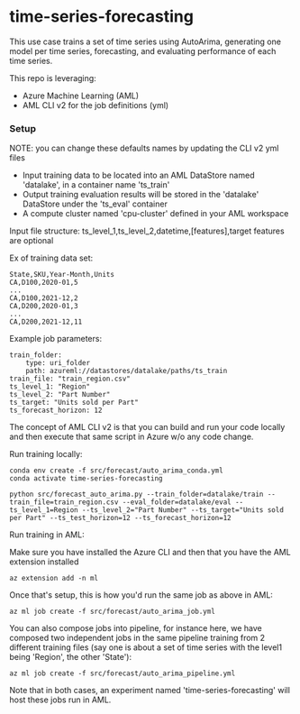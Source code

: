 # time-series-forecasting

This use case trains a set of time series using AutoArima, generating one model per time series, forecasting, and evaluating performance of each time series.

This repo is leveraging:
- Azure Machine Learning (AML)
- AML CLI v2 for the job definitions (yml)

### Setup 

NOTE: you can change these defaults names by updating the CLI v2 yml files
- Input training data to be located into an AML DataStore named 'datalake', in a container name 'ts_train'
- Output training evaluation results will be stored in the 'datalake' DataStore under the 'ts_eval' container
- A compute cluster named 'cpu-cluster' defined in your AML workspace

Input file structure: ts_level_1,ts_level_2,datetime,[features],target
features are optional

Ex of training data set:

    State,SKU,Year-Month,Units
    CA,D100,2020-01,5
    ...
    CA,D100,2021-12,2
    CA,D200,2020-01,3
    ...
    CA,D200,2021-12,11

Example job parameters:

    train_folder:
        type: uri_folder
        path: azureml://datastores/datalake/paths/ts_train
    train_file: "train_region.csv"
    ts_level_1: "Region"
    ts_level_2: "Part Number"
    ts_target: "Units sold per Part"
    ts_forecast_horizon: 12

The concept of AML CLI v2 is that you can build and run your code locally and then execute that same script in Azure w/o any code change.

Run training locally:

    conda env create -f src/forecast/auto_arima_conda.yml
    conda activate time-series-forecasting

    python src/forecast_auto_arima.py --train_folder=datalake/train --train_file=train_region.csv --eval_folder=datalake/eval --ts_level_1=Region --ts_level_2="Part Number" --ts_target="Units sold per Part" --ts_test_horizon=12 --ts_forecast_horizon=12

Run training in AML:

Make sure you have installed the Azure CLI and then that you have the AML extension installed

    az extension add -n ml

Once that's setup, this is how you'd run the same job as above in AML:

    az ml job create -f src/forecast/auto_arima_job.yml

You can also compose jobs into pipeline, for instance here, we have composed two independent jobs in the same pipeline training from 2 different training files (say one is about a set of time series with the level1 being 'Region', the other 'State'):

    az ml job create -f src/forecast/auto_arima_pipeline.yml

Note that in both cases, an experiment named 'time-series-forecasting' will host these jobs run in AML.